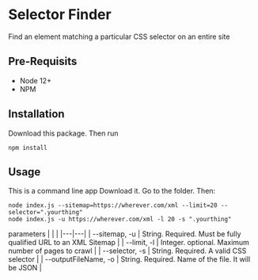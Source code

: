 # Selector Finder

Find an element matching a particular CSS selector on an entire site

## Pre-Requisits

* Node 12+
* NPM

## Installation

Download this package. Then run
```
npm install
```

## Usage
This is a command line app
Download it. Go to the folder. Then:

```
node index.js --sitemap=https://wherever.com/xml --limit=20 --selector=".yourthing"
node index.js -u https://wherever.com/xml -l 20 -s ".yourthing"

```

parameters
|   |   |
|---|---|
| --sitemap, -u  |  String. Required. Must be fully qualified URL to an XML Sitemap  |
| --limit, -l  |  Integer. optional. Maximum number of pages to crawl |
| --selector, -s  |  String. Required. A valid CSS selector |
| --outputFileName, -o  |  String. Required. Name of the file. It will be JSON |


